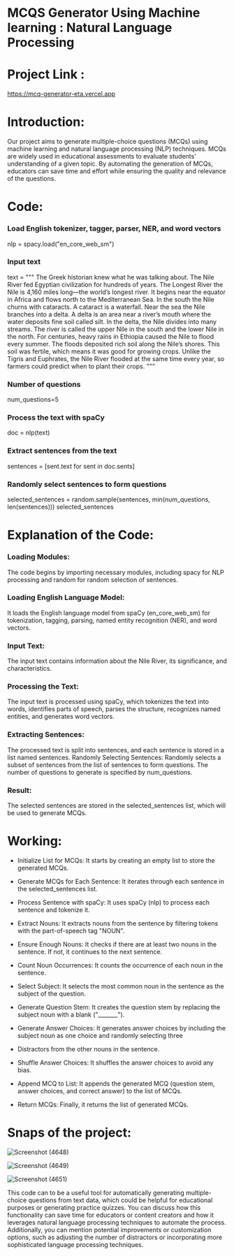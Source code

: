 # MCQS Generator Using Machine learning : Natural Language Processing

# Project Link : 
https://mcq-generator-eta.vercel.app

# Introduction:

Our project aims to generate multiple-choice questions (MCQs) using machine learning and natural language processing (NLP) techniques. MCQs are widely used in educational assessments to evaluate students' understanding of a given topic. By automating the generation of MCQs, educators can save time and effort while ensuring the quality and relevance of the questions.





# Code:

### Load English tokenizer, tagger, parser, NER, and word vectors
nlp = spacy.load("en_core_web_sm")

### Input text

text = """
The Greek historian knew what he was talking about. The Nile River fed Egyptian civilization for hundreds of years. The Longest River the Nile is 4,160 miles long—the world’s longest river. It begins near the equator in Africa and flows north to the Mediterranean Sea. In the south the Nile churns with cataracts. A cataract is a waterfall. Near the sea the Nile branches into a delta. A delta is an area near a river’s mouth where the water deposits fine soil called silt. In the delta, the Nile divides into many streams. The river is called the upper Nile in the south and the lower Nile in the north. For centuries, heavy rains in Ethiopia caused the Nile to flood every summer. The floods deposited rich soil along the Nile’s shores. This soil was fertile, which means it was good for growing crops. Unlike the Tigris and Euphrates, the Nile River flooded at the same time every year, so farmers could predict when to plant their crops.
"""
### Number of questions
num_questions=5

### Process the text with spaCy

doc = nlp(text)

### Extract sentences from the text

sentences = [sent.text for sent in doc.sents]

### Randomly select sentences to form questions

selected_sentences = random.sample(sentences, min(num_questions, len(sentences)))
selected_sentences


# Explanation of the Code:

### Loading Modules:

The code begins by importing necessary modules, including spacy for NLP processing and random for random selection of sentences.

### Loading English Language Model:

It loads the English language model from spaCy (en_core_web_sm) for tokenization, tagging, parsing, named entity recognition (NER), and word vectors.


### Input Text:

The input text contains information about the Nile River, its significance, and characteristics.

### Processing the Text:

The input text is processed using spaCy, which tokenizes the text into words, identifies parts of speech, parses the structure, recognizes named entities, and generates word vectors.

### Extracting Sentences:

The processed text is split into sentences, and each sentence is stored in a list named sentences.
Randomly Selecting Sentences:
Randomly selects a subset of sentences from the list of sentences to form questions. The number of questions to generate is specified by num_questions.


###  Result:
The selected sentences are stored in the selected_sentences list, which will be used to generate MCQs.





# Working:


- Initialize List for MCQs: It starts by creating an empty list to store the generated MCQs.


- Generate MCQs for Each Sentence: It iterates through each sentence in the selected_sentences list.


- Process Sentence with spaCy: It uses spaCy (nlp) to process each sentence and tokenize it.


- Extract Nouns: It extracts nouns from the sentence by filtering tokens with the part-of-speech tag "NOUN".


- Ensure Enough Nouns: It checks if there are at least two nouns in the sentence. If not, it continues to the next sentence.


- Count Noun Occurrences: It counts the occurrence of each noun in the sentence.


- Select Subject: It selects the most common noun in the sentence as the subject of the question.


- Generate Question Stem: It creates the question stem by replacing the subject noun with a blank ("_______").


- Generate Answer Choices: It generates answer choices by including the subject noun as one choice and randomly selecting three 


- Distractors from the other nouns in the sentence.


- Shuffle Answer Choices: It shuffles the answer choices to avoid any bias.


- Append MCQ to List: It appends the generated MCQ (question stem, answer choices, and correct answer) to the list of MCQs.


- Return MCQs: Finally, it returns the list of generated MCQs.

# Snaps of the project:

![Screenshot (4648)](https://github.com/user-attachments/assets/45f8b87a-98b9-4afd-997e-886f45ec06ee)

![Screenshot (4649)](https://github.com/user-attachments/assets/ec54224a-6292-4b80-bb14-2d5334f20a72)

![Screenshot (4651)](https://github.com/user-attachments/assets/3ca5b5bf-8131-4125-94c9-ebe3b4f6e221)



This code can to be a useful tool for automatically generating multiple-choice questions from text data, which could be helpful for educational purposes or generating practice quizzes. You can discuss how this functionality can save time for educators or content creators and how it leverages natural language processing techniques to automate the process. Additionally, you can mention potential improvements or customization options, such as adjusting the number of distractors or incorporating more sophisticated language processing techniques.



